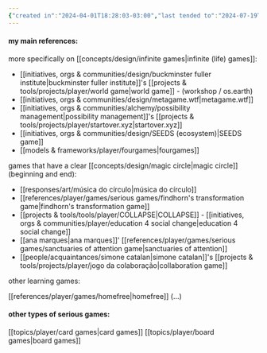 ```yaml
---
{"created in":"2024-04-01T18:28:03-03:00","last tended to":"2024-07-19T23:00:02-03:00","tags":["topic","player","design","architect","gamedesign","seriousgame","🌱","response"],"created":"2024-04-01T18:28:03.824-03:00","updated":"2025-02-13T12:39:41.736-03:00","dg-publish":true,"notestage":["🌱"],"relevancescore":96,"permalink":"/responses/player/serious-games/","dgPassFrontmatter":true}
---
```


#### my main references:

more specifically on [[concepts/design/infinite games\|infinite (life) games]]:

- [[initiatives, orgs & communities/design/buckminster fuller institute\|buckminster fuller institute]]'s [[projects & tools/projects/player/world game\|world game]] - (workshop / os.earth)
- [[initiatives, orgs & communities/design/metagame.wtf\|metagame.wtf]]
- [[initiatives, orgs & communities/alchemy/possibility management\|possibility management]]'s [[projects & tools/projects/player/startover.xyz\|startover.xyz]]
- [[initiatives, orgs & communities/design/SEEDS (ecosystem)\|SEEDS game]]
- [[models & frameworks/player/fourgames\|fourgames]]

games that have a clear [[concepts/design/magic circle\|magic circle]] (beginning and end):

- [[responses/art/música do círculo\|música do círculo]]
- [[references/player/games/serious games/findhorn's transformation game\|findhorn's transformation game]]
- [[projects & tools/tools/player/COLLAPSE\|COLLAPSE]] - [[initiatives, orgs & communities/player/education 4 social change\|education 4 social change]]
- [[ana marques\|ana marques]]' [[references/player/games/serious games/sanctuaries of attention game\|sanctuaries of attention]]
- [[people/acquaintances/simone catalan\|simone catalan]]'s [[projects & tools/projects/player/jogo da colaboração\|collaboration game]]

other learning games:

[[references/player/games/homefree\|homefree]]
(...)

#### other types of serious games:

[[topics/player/card games\|card games]]
[[topics/player/board games\|board games]]